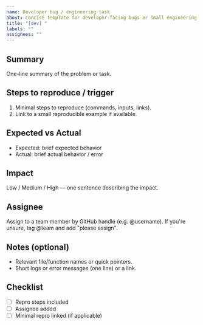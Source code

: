 ```yaml
---
name: Developer bug / engineering task
about: Concise template for developer-facing bugs or small engineering tasks.
title: "[dev] "
labels: ""
assignees: ""
---
```


## Summary

One-line summary of the problem or task.

## Steps to reproduce / trigger

1. Minimal steps to reproduce (commands, inputs, links).
2. Link to a small reproducible example if available.

## Expected vs Actual

- Expected: brief expected behavior
- Actual: brief actual behavior / error

## Impact

Low / Medium / High — one sentence describing the impact.

## Assignee

Assign to a team member by GitHub handle (e.g. @username). If you're unsure, tag @team and add "please assign".

## Notes (optional)

- Relevant file/function names or quick pointers.
- Short logs or error messages (one line) or a link.

## Checklist

- [ ] Repro steps included
- [ ] Assignee added
- [ ] Minimal repro linked (if applicable)
